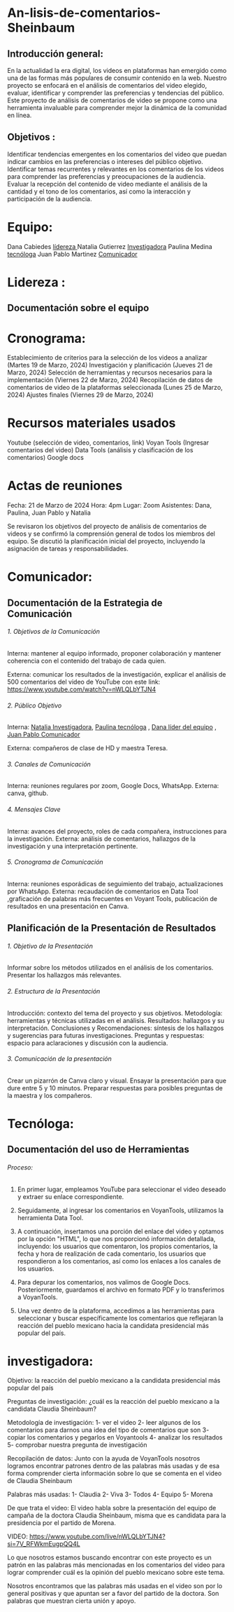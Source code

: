 # An-lisis-de-comentarios-Sheinbaum

## Introducción general:
En la actualidad la era digital,  los videos en plataformas han emergido como una de las formas más populares de consumir contenido en la web. Nuestro proyecto se enfocará en el análisis de comentarios del video elegido, evaluar, identificar y comprender las preferencias y tendencias del público. Este proyecto de análisis de comentarios de video se propone como una herramienta invaluable para comprender mejor la dinámica de la comunidad en línea.

## Objetivos :
Identificar tendencias emergentes en los comentarios del video que puedan indicar cambios en las preferencias o intereses del público objetivo.
Identificar temas recurrentes y relevantes en los comentarios de los videos para comprender las preferencias y preocupaciones de la audiencia.
Evaluar la recepción del contenido de video mediante el análisis de la cantidad y el tono de los comentarios, así como la interacción y participación de la audiencia.

# Equipo:
Dana Cabiedes [ lídereza ](https://github.com/Danacab)
Natalia Gutierrez [ Investigadora](https://github.com/Nataliagcanez/Mi-perfil-/blob/main/investigadora)
Paulina Medina  [ tecnóloga](https://github.com/pau2med)
Juan Pablo Martinez [ Comunicador](https://github.com/jpmartinezz8/mi-perfil)

# Lidereza :

## Documentación sobre el equipo

# Cronograma:
Establecimiento de criterios para la selección de los videos a analizar (Martes 19 de Marzo, 2024)
Investigación y planificación (Jueves 21 de Marzo, 2024)
Selección de herramientas y recursos necesarios para la implementación (Viernes 22 de Marzo, 2024)
Recopilación de datos de comentarios de video de la plataformas seleccionada (Lunes 25 de Marzo, 2024)
Ajustes finales (Viernes 29 de Marzo, 2024)

# Recursos materiales usados 
Youtube (selección de video, comentarios, link)
Voyan Tools (Ingresar comentarios del video)
Data Tools (análisis y clasificación de los comentarios)
Google docs

# Actas de reuniones 
Fecha: 21 de Marzo de 2024
Hora: 4pm
Lugar: Zoom
Asistentes: Dana, Paulina, Juan Pablo y Natalia 

Se revisaron los objetivos del proyecto de análisis de comentarios de videos y se confirmó la comprensión general de todos los miembros del equipo.
Se discutió la planificación inicial del proyecto, incluyendo la asignación de tareas y responsabilidades.




# Comunicador:

## Documentación de la Estrategia de Comunicación

###### 1. Objetivos de la Comunicación

Interna: mantener al equipo informado, proponer colaboración y mantener coherencia con el contenido del trabajo de cada quien.

Externa: comunicar los resultados de la investigación, explicar el análisis de 500 comentarios del video de YouTube con este link: https://www.youtube.com/watch?v=nWLQLbYTJN4

###### 2. Público Objetivo
Interna: [Natalia Investigadora](https://github.com/Nataliagcanez/Mi-perfil-/blob/main/investigadora), [Paulina tecnóloga](https://github.com/pau2med) , [Dana líder del equipo](https://github.com/Danacab) , [Juan Pablo Comunicador](https://github.com/jpmartinezz8/mi-perfil)

Externa: compañeros de clase de HD y maestra Teresa.

###### 3. Canales de Comunicación
Interna: reuniones regulares por zoom, Google Docs, WhatsApp.
Externa: canva, github.

###### 4. Mensajes Clave
Interna: avances del proyecto, roles de cada compañera, instrucciones para la investigación.
Externa: análisis de comentarios, hallazgos de la investigación y una interpretación pertinente.

###### 5. Cronograma de Comunicación
Interna: reuniones esporádicas de seguimiento del trabajo, actualizaciones por WhatsApp.
Externa: recaudación de comentarios en Data Tool ,graficación de palabras más frecuentes en Voyant Tools, publicación de resultados en una presentación en Canva.

## Planificación de la Presentación de Resultados

###### 1. Objetivo de la Presentación
Informar sobre los métodos utilizados en el análisis de los comentarios.
Presentar los hallazgos más relevantes.

###### 2. Estructura de la Presentación
Introducción: contexto del tema del proyecto y sus objetivos.
Metodología: herramientas y técnicas utilizadas en el análisis.
Resultados: hallazgos y su interpretación.
Conclusiones y Recomendaciones: síntesis de los hallazgos y sugerencias para futuras investigaciones.
Preguntas y respuestas: espacio para aclaraciones y discusión con la audiencia.

###### 3. Comunicación de la presentación
Crear un pizarrón de Canva claro y visual.
Ensayar la presentación para que dure entre 5 y 10 minutos.
Preparar respuestas para posibles preguntas de la maestra y los compañeros.

# Tecnóloga:

## Documentación del uso de Herramientas

###### Proceso:

1. En primer lugar, empleamos YouTube para seleccionar el video deseado y extraer su enlace correspondiente.

2. Seguidamente, al ingresar los comentarios en VoyanTools, utilizamos la herramienta Data Tool.

3. A continuación, insertamos una porción del enlace del video y optamos por la opción "HTML", lo que nos proporcionó información detallada, incluyendo: los usuarios que comentaron, los propios comentarios, la fecha y hora de realización de cada comentario, los usuarios que respondieron a los comentarios, así como los enlaces a los canales de los usuarios.

4. Para depurar los comentarios, nos valimos de Google Docs. Posteriormente, guardamos el archivo en formato PDF y lo transferimos a VoyanTools.

5. Una vez dentro de la plataforma, accedimos a las herramientas para seleccionar y buscar específicamente los comentarios que reflejaran la reacción del pueblo mexicano hacia la candidata presidencial más popular del país.

# investigadora: 

Objetivo: la reacción del pueblo mexicano a la candidata presidencial más popular del país 

Preguntas de investigación: ¿cuál es la reacción del pueblo mexicano a la candidata Claudia Sheinbaum? 

Metodología de investigación: 
1- ver el video
2- leer algunos de los comentarios para darnos una idea del tipo de comentarios que son 
3- copiar los comentarios y pegarlos en Voyantools
4- analizar los resultados 
5- comprobar nuestra pregunta de investigación 

Recopilación de datos: Junto con la ayuda de VoyanTools nosotros logramos encontrar patrones dentro de las palabras más usadas y de esa forma comprender cierta información sobre lo que se comenta en el video de Claudia Sheinbaum 

Palabras más usadas: 
1- Claudia 
2- Viva 
3- Todos 
4- Equipo
5- Morena 


De que trata el video: El video habla sobre la presentación del equipo de campaña de la doctora Claudia Sheinbaum, misma que es candidata para la presidencia por el partido de Morena.  

VIDEO: https://www.youtube.com/live/nWLQLbYTJN4?si=7V_RFWkmEugpQQ4L 

Lo que nosotros estamos buscando encontrar con este proyecto es un patrón en las palabras más mencionadas en los comentarios del video para lograr comprender cuál es la opinión del pueblo mexicano sobre este tema. 

Nosotros encontramos que las palabras más usadas en el video son por lo general positivas y que apuntan ser a favor del partido de la doctora. Son palabras que muestran cierta unión y apoyo.  



